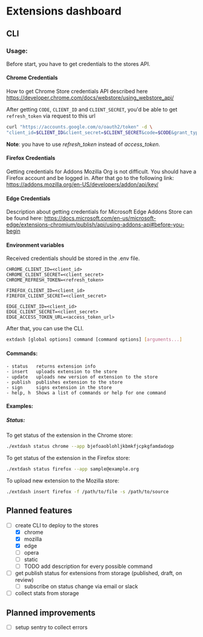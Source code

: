 # Extensions dashboard

## CLI

### Usage:

Before start, you have to get credentials to the stores API.

#### Chrome Credentials

How to get Chrome Store credentials API described here https://developer.chrome.com/docs/webstore/using_webstore_api/

After getting `CODE`, `CLIENT_ID` and `CLIENT_SECRET`, you'd be able to get `refresh_token` via request to this url

```bash
curl "https://accounts.google.com/o/oauth2/token" -d \
"client_id=$CLIENT_ID&client_secret=$CLIENT_SECRET&code=$CODE&grant_type=authorization_code&redirect_uri=urn:ietf:wg:oauth:2.0:oob"
```

**Note**: you have to use _refresh_token_ instead of _access_token_.

#### Firefox Credentials

Getting credentials for Addons Mozilla Org is not difficult. You should have a Firefox account and be logged in. After
that go to the following link: https://addons.mozilla.org/en-US/developers/addon/api/key/

#### Edge Credentials

Description about getting credentials for Microsoft Edge Addons Store can be found
here: https://docs.microsoft.com/en-us/microsoft-edge/extensions-chromium/publish/api/using-addons-api#before-you-begin

#### Environment variables

Received credentials should be stored in the .env file.

```dotenv
CHROME_CLIENT_ID=<client_id>
CHROME_CLIENT_SECRET=<client_secret>
CHROME_REFRESH_TOKEN=<refresh_token>

FIREFOX_CLIENT_ID=<client_id>
FIREFOX_CLIENT_SECRET=<client_secret>

EDGE_CLIENT_ID=<client_id>
EDGE_CLIENT_SECRET=<client_secret>
EDGE_ACCESS_TOKEN_URL=<access_token_url>
```

After that, you can use the CLI.

```sh
extdash [global options] command [command options] [arguments...]
```

#### Commands:

```
- status   returns extension info
- insert   uploads extension to the store
- update   uploads new version of extension to the store
- publish  publishes extension to the store
- sign     signs extension in the store
- help, h  Shows a list of commands or help for one command
```

#### Examples:

##### Status:

To get status of the extension in the Chrome store:

```sh
./extdash status chrome --app bjefoaoblohljkbmkfjcpkgfamdadogp
```

To get status of the extension in the Firefox store:

```sh
./extdash status firefox --app sample@example.org
```

To upload new extension to the Mozilla store:

```sh
./extdash insert firefox -f /path/to/file -s /path/to/source
```

## Planned features

- [ ] create CLI to deploy to the stores
    - [x] chrome
    - [x] mozilla
    - [x] edge
    - [ ] opera
    - [ ] static
    - [ ] TODO add description for every possible command
- [ ] get publish status for extensions from storage (published, draft, on review)
    - [ ] subscribe on status change via email or slack
- [ ] collect stats from storage

## Planned improvements

- [ ] setup sentry to collect errors
